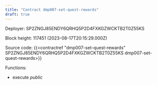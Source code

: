 ```yaml
---
title: "Contract dmp007-set-quest-rewards"
draft: true
---
```

Deployer: SP2ZNGJ85ENDY6QRHQ5P2D4FXKGZWCKTB2T0Z55KS


 



Block height: 117451 (2023-08-17T20:15:29.000Z)

Source code: {{<contractref "dmp007-set-quest-rewards" SP2ZNGJ85ENDY6QRHQ5P2D4FXKGZWCKTB2T0Z55KS dmp007-set-quest-rewards>}}

Functions:

* execute _public_
